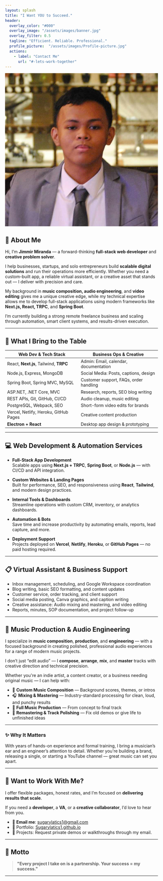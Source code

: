 ```yaml
---
layout: splash
title: "I Want YOU to Succeed."
header:
  overlay_color: "#000"
  overlay_image: "/assets/images/banner.jpg"
  overlay_filter: 0.5
  tagline: "Efficient. Reliable. Professional."
  profile_picture:  "/assets/images/Profile-picture.jpg"
  actions:
    - label: "Contact Me"
      url: "#-lets-work-together"
---
```


<div class="header-content">
  <div class="profile-picture-container">
    <img class="profile-picture" src="/assets/images/Profile-picture.jpg" alt="Jimmir Miranda">
  </div>
</div>

<meta name="description" content="Hello! I’m Jimmir Miranda, a professional virtual assistant with a passion for helping businesses thrive. Beyond administrative work, I have expertise in music composition, audio engineering, and video editing, offering a versatile skill set for creative and business projects."> 
<meta name="keywords" content="virtual assistant, music, video editing, cybersecurity, etc.">
<meta name="author" content="Jimmir Miranda">

## 🔹 About Me

Hi, I’m **Jimmir Miranda** — a forward-thinking **full-stack web developer** and **creative problem solver**.

I help businesses, startups, and solo entrepreneurs build **scalable digital solutions** and run their operations more efficiently. Whether you need a custom-built app, a reliable virtual assistant, or a creative asset that stands out — I deliver with precision and care.

My background in **music composition, audio engineering**, and **video editing** gives me a unique creative edge, while my technical expertise allows me to develop full-stack applications using modern frameworks like **Next.js, React, TRPC**, and **Spring Boot**.

I’m currently building a strong remote freelance business and scaling through automation, smart client systems, and results-driven execution.

---

## 🧠 What I Bring to the Table

| Web Dev & Tech Stack | Business Ops & Creative |
|----------------------|--------------------------|
| React, **Next.js**, Tailwind, **TRPC** | Admin: Email, calendar, documentation |
| Node.js, Express, MongoDB | Social Media: Posts, captions, design |
| Spring Boot, Spring MVC, MySQL | Customer support, FAQs, order handling |
| ASP.NET, .NET Core, MVC | Research, reports, SEO blog writing |
| REST APIs, Git, GitHub, CI/CD | Audio cleanup, music editing |
| PostgreSQL, Webpack, SEO | Short-form video edits for brands |
| Vercel, Netlify, Heroku, GitHub Pages | Creative content production |
| **Electron + React** | Desktop app design & prototyping |

---

## 💻 Web Development & Automation Services

- **Full-Stack App Development**  
  Scalable apps using **Next.js + TRPC**, **Spring Boot**, or **Node.js** — with CI/CD and API integration.

- **Custom Websites & Landing Pages**  
  Built for performance, SEO, and responsiveness using **React**, **Tailwind**, and modern design practices.

- **Internal Tools & Dashboards**  
  Streamline operations with custom CRM, inventory, or analytics dashboards.

- **Automation & Bots**  
  Save time and increase productivity by automating emails, reports, lead capture, and more.

- **Deployment Support**  
  Projects deployed on **Vercel**, **Netlify**, **Heroku**, or **GitHub Pages** — no paid hosting required.

---

## 📋 Virtual Assistant & Business Support

- Inbox management, scheduling, and Google Workspace coordination  
- Blog writing, basic SEO formatting, and content updates  
- Customer service, order tracking, and client support  
- Social media posting, Canva graphics, and caption writing  
- Creative assistance: Audio mixing and mastering, and video editing 
- Reports, minutes, SOP documentation, and project follow-up

---

## 🎨 Music Production & Audio Engineering

I specialize in **music composition**, **production**, and **engineering** — with a focused background in creating polished, professional audio experiences for a range of modern music projects.

I don’t just “edit audio” — I **compose**, **arrange**, **mix**, and **master** tracks with creative direction and technical precision.

Whether you're an indie artist, a content creator, or a business needing original music — I can help with:

- 🎵 **Custom Music Composition** — Background scores, themes, or intros  
- 🎧 **Mixing & Mastering** — Industry-standard processing for clean, loud, and punchy results  
- 🎹 **Full Music Production** — From concept to final track  
- 📀 **Remastering & Track Polishing** — Fix old demos or give life to unfinished ideas

---

### ✨ Why It Matters

With years of hands-on experience and formal training, I bring a musician’s ear and an engineer’s attention to detail. Whether you're building a brand, releasing a single, or starting a YouTube channel — great music can set you apart.

---

## 🚀 Want to Work With Me?

I offer flexible packages, honest rates, and I’m focused on **delivering results that scale**.

If you need a **developer**, a **VA**, or a **creative collaborator**, I’d love to hear from you.

- 📧 **Email me**: [sugarylatics1@gmail.com](mailto:sugarylatics1@gmail.com)  
- 💼 Portfolio: [Sugarylatics1.github.io](sugarylatics1.github.io)
- 🧠 Projects: Request private demos or walkthroughs through my email.

---

## 💬 Motto

> **"Every project I take on is a partnership. Your success = my success."**

---  

